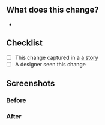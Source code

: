 ## What does this change?

-

## Checklist

-   [ ] This change captured in a [a story](https://storybook.js.org/docs/react/writing-stories/introduction)
-   [ ] A designer seen this change <!-- add @designer_name -->

<!-- delete anything below that doesn't apply -->

## Screenshots

### Before

### After
